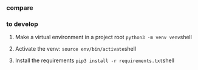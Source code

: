 ### compare


### to develop
1) Make a virtual environment in a project root
```python3 -m venv venv```shell

2) Activate the venv:
```source env/bin/activate```shell

3) Install the requirements
```pip3 install -r requirements.txt```shell
